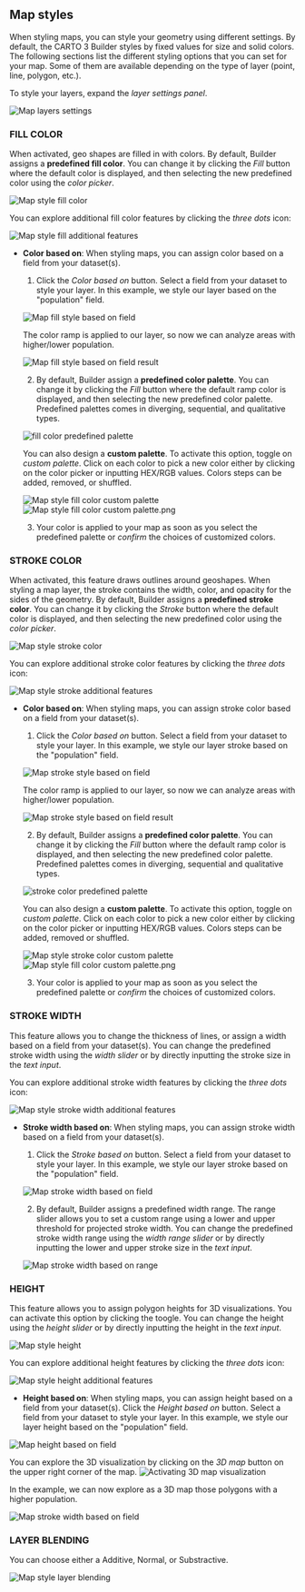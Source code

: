 ## Map styles

When styling maps, you can style your geometry using different settings. By default, the CARTO 3 Builder styles by fixed values for size and solid colors. The following sections list the different styling options that you can set for your map. Some of them are available depending on the type of layer (point, line, polygon, etc.).

To style your layers, expand the *layer settings panel*.

![Map layers settings](/img/cloud-native-workspace/maps/map_layer_settings5.png)

### FILL COLOR

When activated, geo shapes are filled in with colors. By default, Builder assigns a **predefined fill color**. You can change it by clicking the *Fill* button where the default color is displayed, and then selecting the new predefined color using the *color picker*.

![Map style fill color](/img/cloud-native-workspace/maps/map_style_fill2.png)

You can explore additional fill color features by clicking the *three dots* icon:

![Map style fill additional features](/img/cloud-native-workspace/maps/map_style_fill_features2.png)

- **Color based on**: When styling maps, you can assign color based on a field from your dataset(s).

    1. Click the *Color based on* button. Select a field from your dataset to style your layer. In this example, we style our layer based on the "population" field. 

    ![Map fill style based on field](/img/cloud-native-workspace/maps/map_style_fill_based_on2.png)
	
	The color ramp is applied to our layer, so now we can analyze areas with higher/lower population.
	
    ![Map fill style based on field result](/img/cloud-native-workspace/maps/map_style_fill_based_on_result2.png)
	
    2. By default, Builder assign a **predefined color palette**. You can change it by clicking the *Fill* button where the default ramp color is displayed, and then selecting the new predefined color palette. Predefined palettes comes in diverging, sequential, and qualitative types.
	
	![fill color predefined palette](/img/cloud-native-workspace/maps/map_style_fill_based_on_color_predefined_palette.png)
	
	You can also design a **custom palette**. To activate this option, toggle on *custom palette*. Click on each color to pick a new color either by clicking on the color picker or inputting HEX/RGB values. Colors steps can be added, removed, or shuffled. 
	
    ![Map style fill color custom palette](/img/cloud-native-workspace/maps/map_style_fill_based_on_custom_color_palette_toogle.png)![Map style fill color custom palette.png](/img/cloud-native-workspace/maps/map_style_fill_based_on_custom_color_palette.png)
	
    3. Your color is applied to your map as soon as you select the predefined palette or *confirm* the choices of customized colors.

### STROKE COLOR

When activated, this feature draws outlines around geoshapes. When styling a map layer, the stroke contains the width, color, and opacity for the sides of the geometry. By default, Builder assigns a **predefined stroke color**. You can change it by clicking the *Stroke* button where the default color is displayed, and then selecting the new predefined color using the *color picker*.

![Map style stroke color](/img/cloud-native-workspace/maps/map_style_stroke.png)

You can explore additional stroke color features by clicking the *three dots* icon: 

![Map style stroke additional features](/img/cloud-native-workspace/maps/map_style_stroke_features2.png)

- **Color based on**: When styling maps, you can assign stroke color based on a field from your dataset(s).

    1. Click the *Color based on* button. Select a field from your dataset to style your layer. In this example, we style our layer stroke based on the "population" field. 

    ![Map stroke style based on field](/img/cloud-native-workspace/maps/map_style_stroke_based_on.png)
	
	The color ramp is applied to our layer, so now we can analyze areas with higher/lower population.
	
    ![Map stroke style based on field result](/img/cloud-native-workspace/maps/map_style_stroke_based_on_result2.png)
	
    2. By default, Builder assigns a **predefined color palette**. You can change it by clicking the *Fill* button where the default ramp color is displayed, and then selecting the new predefined color palette. Predefined palettes comes in diverging, sequential and qualitative types.
	
	![stroke color predefined palette](/img/cloud-native-workspace/maps/map_style_stroke_based_on_color_predefined_palette.png)
	
	You can also design a **custom palette**. To activate this option, toggle on *custom palette*. Click on each color to pick a new color either by clicking on the color picker or inputting HEX/RGB values. Colors steps can be added, removed or shuffled. 
	
    ![Map style stroke color custom palette](/img/cloud-native-workspace/maps/map_style_stroke_based_on_custom_color_palette_toogle.png)![Map style fill color custom palette.png](/img/cloud-native-workspace/maps/map_style_stroke_based_on_custom_color_palette.png)
	
    3. Your color is applied to your map as soon as you select the predefined palette or *confirm* the choices of customized colors.

### STROKE WIDTH

This feature allows you to change the thickness of lines, or assign a width based on a field from your dataset(s). You can change the predefined stroke width using the *width slider* or by directly inputting the stroke size in the *text input*.

You can explore additional stroke width features by clicking the *three dots* icon: 

![Map style stroke width additional features](/img/cloud-native-workspace/maps/map_style_stroke_width_features.png)

- **Stroke width based on**: When styling maps, you can assign stroke width based on a field from your dataset(s).

    1. Click the *Stroke based on* button. Select a field from your dataset to style your layer. In this example, we style our layer stroke based on the "population" field. 

    ![Map stroke width based on field](/img/cloud-native-workspace/maps/map_style_stroke_width_based_on.png)   
	
    2. By default, Builder assigns a predefined width range. The range slider allows you to set a custom range using a lower and upper threshold for projected stroke width. You can change the predefined stroke width range using the *width range slider* or by directly inputting the lower and upper stroke size in the *text input*.
	
	![Map stroke width based on range](/img/cloud-native-workspace/maps/map_style_stroke_width_based_on_range.png)
	
### HEIGHT

This feature allows you to assign polygon heights for 3D visualizations. You can activate this option by clicking the toogle. You can change the height using the *height slider* or by directly inputting the height in the *text input*.

![Map style height](/img/cloud-native-workspace/maps/map_style_height.png)

You can explore additional height features by clicking the *three dots* icon: 

![Map style height additional features](/img/cloud-native-workspace/maps/map_style_height_features.png)

- **Height based on**: When styling maps, you can assign height based on a field from your dataset(s).
Click the *Height based on* button. Select a field from your dataset to style your layer. In this example, we style our layer height based on the "population" field. 

![Map height based on field](/img/cloud-native-workspace/maps/map_style_height_based_on.png)   

You can explore the 3D visualization by clicking on the *3D map* button on the upper right corner of the map.
![Activating 3D map visualization](/img/cloud-native-workspace/maps/map_style_height_3d_map2.png)

In the example, we can now explore as a 3D map those polygons with a higher population.

![Map stroke width based on field](/img/cloud-native-workspace/maps/map_style_height_result2.png)

### LAYER BLENDING

You can choose either a Additive, Normal, or Substractive.

![Map style layer blending](/img/cloud-native-workspace/maps/map_layer_blending5.png)